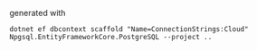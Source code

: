 generated with

```
dotnet ef dbcontext scaffold "Name=ConnectionStrings:Cloud" Npgsql.EntityFrameworkCore.PostgreSQL --project ..
```
